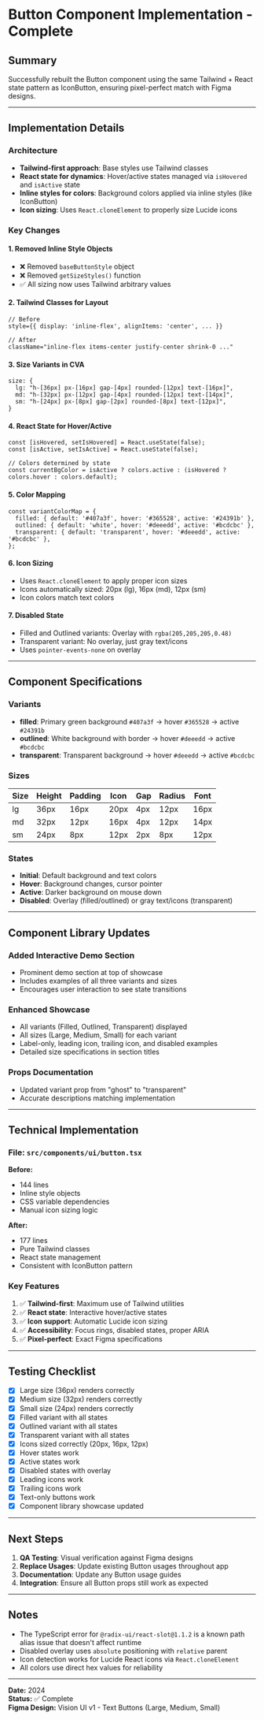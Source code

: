 # Button Component Implementation - Complete

## Summary
Successfully rebuilt the Button component using the same Tailwind + React state pattern as IconButton, ensuring pixel-perfect match with Figma designs.

---

## Implementation Details

### Architecture
- **Tailwind-first approach**: Base styles use Tailwind classes
- **React state for dynamics**: Hover/active states managed via `isHovered` and `isActive` state
- **Inline styles for colors**: Background colors applied via inline styles (like IconButton)
- **Icon sizing**: Uses `React.cloneElement` to properly size Lucide icons

### Key Changes

#### 1. Removed Inline Style Objects
- ❌ Removed `baseButtonStyle` object
- ❌ Removed `getSizeStyles()` function
- ✅ All sizing now uses Tailwind arbitrary values

#### 2. Tailwind Classes for Layout
```tsx
// Before
style={{ display: 'inline-flex', alignItems: 'center', ... }}

// After
className="inline-flex items-center justify-center shrink-0 ..."
```

#### 3. Size Variants in CVA
```tsx
size: {
  lg: "h-[36px] px-[16px] gap-[4px] rounded-[12px] text-[16px]",
  md: "h-[32px] px-[12px] gap-[4px] rounded-[12px] text-[14px]",
  sm: "h-[24px] px-[8px] gap-[2px] rounded-[8px] text-[12px]",
}
```

#### 4. React State for Hover/Active
```tsx
const [isHovered, setIsHovered] = React.useState(false);
const [isActive, setIsActive] = React.useState(false);

// Colors determined by state
const currentBgColor = isActive ? colors.active : (isHovered ? colors.hover : colors.default);
```

#### 5. Color Mapping
```tsx
const variantColorMap = {
  filled: { default: '#407a3f', hover: '#365528', active: '#24391b' },
  outlined: { default: 'white', hover: '#deeedd', active: '#bcdcbc' },
  transparent: { default: 'transparent', hover: '#deeedd', active: '#bcdcbc' },
};
```

#### 6. Icon Sizing
- Uses `React.cloneElement` to apply proper icon sizes
- Icons automatically sized: 20px (lg), 16px (md), 12px (sm)
- Icon colors match text colors

#### 7. Disabled State
- Filled and Outlined variants: Overlay with `rgba(205,205,205,0.48)`
- Transparent variant: No overlay, just gray text/icons
- Uses `pointer-events-none` on overlay

---

## Component Specifications

### Variants
- **filled**: Primary green background `#407a3f` → hover `#365528` → active `#24391b`
- **outlined**: White background with border → hover `#deeedd` → active `#bcdcbc`
- **transparent**: Transparent background → hover `#deeedd` → active `#bcdcbc`

### Sizes
| Size | Height | Padding | Icon | Gap | Radius | Font |
|------|--------|---------|------|-----|--------|------|
| lg | 36px | 16px | 20px | 4px | 12px | 16px |
| md | 32px | 12px | 16px | 4px | 12px | 14px |
| sm | 24px | 8px | 12px | 2px | 8px | 12px |

### States
- **Initial**: Default background and text colors
- **Hover**: Background changes, cursor pointer
- **Active**: Darker background on mouse down
- **Disabled**: Overlay (filled/outlined) or gray text/icons (transparent)

---

## Component Library Updates

### Added Interactive Demo Section
- Prominent demo section at top of showcase
- Includes examples of all three variants and sizes
- Encourages user interaction to see state transitions

### Enhanced Showcase
- All variants (Filled, Outlined, Transparent) displayed
- All sizes (Large, Medium, Small) for each variant
- Label-only, leading icon, trailing icon, and disabled examples
- Detailed size specifications in section titles

### Props Documentation
- Updated variant prop from "ghost" to "transparent"
- Accurate descriptions matching implementation

---

## Technical Implementation

### File: `src/components/ui/button.tsx`

**Before:**
- 144 lines
- Inline style objects
- CSS variable dependencies
- Manual icon sizing logic

**After:**
- 177 lines
- Pure Tailwind classes
- React state management
- Consistent with IconButton pattern

### Key Features
1. ✅ **Tailwind-first**: Maximum use of Tailwind utilities
2. ✅ **React state**: Interactive hover/active states
3. ✅ **Icon support**: Automatic Lucide icon sizing
4. ✅ **Accessibility**: Focus rings, disabled states, proper ARIA
5. ✅ **Pixel-perfect**: Exact Figma specifications

---

## Testing Checklist

- [x] Large size (36px) renders correctly
- [x] Medium size (32px) renders correctly
- [x] Small size (24px) renders correctly
- [x] Filled variant with all states
- [x] Outlined variant with all states
- [x] Transparent variant with all states
- [x] Icons sized correctly (20px, 16px, 12px)
- [x] Hover states work
- [x] Active states work
- [x] Disabled states with overlay
- [x] Leading icons work
- [x] Trailing icons work
- [x] Text-only buttons work
- [x] Component library showcase updated

---

## Next Steps

1. **QA Testing**: Visual verification against Figma designs
2. **Replace Usages**: Update existing Button usages throughout app
3. **Documentation**: Update any Button usage guides
4. **Integration**: Ensure all Button props still work as expected

---

## Notes

- The TypeScript error for `@radix-ui/react-slot@1.1.2` is a known path alias issue that doesn't affect runtime
- Disabled overlay uses `absolute` positioning with `relative` parent
- Icon detection works for Lucide React icons via `React.cloneElement`
- All colors use direct hex values for reliability

---

**Date:** 2024  
**Status:** ✅ Complete  
**Figma Design:** Vision UI v1 - Text Buttons (Large, Medium, Small)


